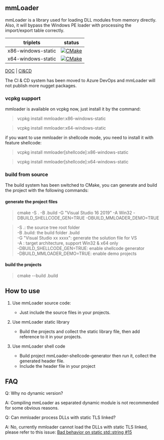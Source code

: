 ## mmLoader 

mmLoader is a library used for loading DLL modules from memory directly. Also, it will bypass the Windows PE loader with processing the import/export table correctly.

| triplets  | status  |
|---|---|
| x86-windows-static | [![CMake](https://github.com/tishion/mmLoader/actions/workflows/build-win-x86.yml/badge.svg)](https://github.com/tishion/mmLoader/actions/workflows/build-win-x86.yml) |
| x64-windows-static | [![CMake](https://github.com/tishion/mmLoader/actions/workflows/build-win-x64.yml/badge.svg)](https://github.com/tishion/mmLoader/actions/workflows/build-win-x64.yml) |


[DOC](http://tishion.github.io/mmLoader/) | [CI&CD](https://dev.azure.com/sheentian/GitHub-CI)

The CI & CD system has been moved to Azure DevOps and mmLoader will not publish more nugget packages.


### vcpkg support
mmloader is available on vcpkg now, just install it by the command:
> vcpkg install mmloader:x86-windows-static

> vcpkg install mmloader:x64-windows-static

if you want to use mmloader in shellcode mode, you need to install it with feature shellcode:
> vcpkg install mmloader[shellcode]:x86-windows-static

> vcpkg install mmloader[shellcode]:x64-windows-static

### build from source

The build system has been switched to CMake, you can generate and build the project with the following commands:
#### generate the project files
> cmake -S . -B .build -G "Visual Studio 16 2019" -A Win32 -DBUILD_SHELLCODE_GEN=TRUE -DBUILD_MMLOADER_DEMO=TRUE

> -S .: the source tree root folder   
> -B .build: the build folder .build  
> -G "Visual Studio xx xxxx": generate the solution file for VS  
> -A : target architecture, support Win32 & x64 only  
> -DBUILD_SHELLCODE_GEN=TRUE: enable shellcode generator  
> -DBUILD_MMLOADER_DEMO=TRUE: enable demo projects  

#### build the projects
> cmake --build .build


## How to use

1. Use mmLoader source code:
   - Just include the source files in your projects.

2. Use mmLoader static library
   - Build the projects and collect the static library file, then add reference to it in your projects.

4. Use mmLoader shell code
   - Build project mmLoader-shellcode-generator then run it, collect the generated header file. 
   - Include the header file in your project

## FAQ
Q: Why no dynamic version? 

A: Compiling mmLoader as separated dynamic module is not recommended for some obvious reasons.

Q: Can mmloader process DLLs with static TLS linked?

A: No, currently mmloader cannot load the DLLs with static TLS linked, please refer to this issue: [Bad behavior on static std::string #15](https://github.com/tishion/mmLoader/issues/15)
